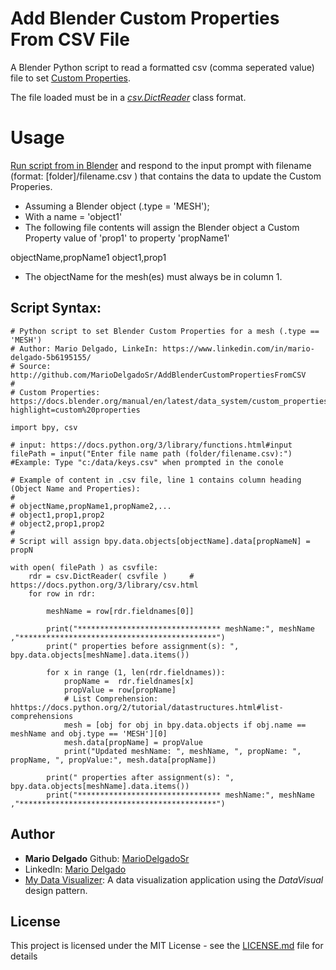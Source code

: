 <!-- Markdown reference: https://guides.github.com/features/mastering-markdown/ -->
# Add Blender Custom Properties From CSV File

A Blender Python script to read a formatted csv (comma seperated value) file to set [Custom Properties](https://docs.blender.org/manual/en/latest/data_system/custom_properties.html?highlight=custom%20properties).

The file loaded must be in a [*csv.DictReader*](https://docs.python.org/3/library/csv.html) class format.

# Usage

[Run script from in Blender](https://docs.blender.org/api/2.79/info_quickstart.html#running-scripts) and respond to the input prompt with filename (format: [folder]/filename.csv ) that contains the data to update the Custom Properies. 

* Assuming a Blender object (.type = 'MESH'); 
* With a name = 'object1'
* The following file contents will assign the Blender object a Custom Property value of 'prop1' to property 'propName1'

objectName,propName1
object1,prop1

* The objectName for the mesh(es) must always be in column 1. 

## Script Syntax:

````
# Python script to set Blender Custom Properties for a mesh (.type == 'MESH')
# Author: Mario Delgado, LinkeIn: https://www.linkedin.com/in/mario-delgado-5b6195155/
# Source: http://github.com/MarioDelgadoSr/AddBlenderCustomPropertiesFromCSV
# 
# Custom Properties: https://docs.blender.org/manual/en/latest/data_system/custom_properties.html?highlight=custom%20properties

import bpy, csv

# input: https://docs.python.org/3/library/functions.html#input
filePath = input("Enter file name path (folder/filename.csv):")         #Example: Type "c:/data/keys.csv" when prompted in the conole

# Example of content in .csv file, line 1 contains column heading (Object Name and Properties):
#
# objectName,propName1,propName2,...
# object1,prop1,prop2
# object2,prop1,prop2
#
# Script will assign bpy.data.objects[objectName].data[propNameN] = propN

with open( filePath ) as csvfile:
    rdr = csv.DictReader( csvfile )     # https://docs.python.org/3/library/csv.html
    for row in rdr:

        meshName = row[rdr.fieldnames[0]]
        
        print("******************************** meshName:", meshName ,"********************************************")
        print(" properties before assignment(s): ", bpy.data.objects[meshName].data.items()) 
        
        for x in range (1, len(rdr.fieldnames)):  
            propName =  rdr.fieldnames[x]
            propValue = row[propName]
            # List Comprehension: hhttps://docs.python.org/2/tutorial/datastructures.html#list-comprehensions
            mesh = [obj for obj in bpy.data.objects if obj.name == meshName and obj.type == 'MESH'][0]
            mesh.data[propName] = propValue    
            print("Updated meshName: ", meshName, ", propName: ", propName, ", propValue:", mesh.data[propName])
        
        print(" properties after assignment(s): ", bpy.data.objects[meshName].data.items()) 
        print("******************************** meshName:", meshName ,"********************************************")
````


## Author

* **Mario Delgado**  Github: [MarioDelgadoSr](https://github.com/MarioDelgadoSr)
* LinkedIn: [Mario Delgado](https://www.linkedin.com/in/mario-delgado-5b6195155/)
* [My Data Visualizer](https://qzfcxunzx7ydnpxm3djoqw-on.drv.tw/DataVisualizer/): A data visualization application using the *DataVisual* design pattern.


## License

This project is licensed under the MIT License - see the [LICENSE.md](LICENSE.md) file for details

